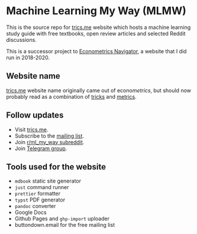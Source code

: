 # Machine Learning My Way (MLMW)

This is the source repo for [trics.me](https://trics.me/) website
which hosts a machine learning study guide with free textbooks, open review articles
and selected Reddit discussions. 

This is a successor project to [Econometrics Navigator](https://epogrebnyak.github.io/econometrics-navigator/),
a website that I did run in 2018-2020.

## Website name

[trics.me](https://trics.me/) website name originally came out of econo*metrics*, 
but should now probably read as a combination of 
[tricks](https://stanford.edu/~shervine/teaching/cs-229/cheatsheet-machine-learning-tips-and-tricks) 
and [metrics](https://www.reddit.com/r/MachineLearning/comments/13t4kul/d_what_evaluation_metrics_that_actually_matters/).

## Follow updates

- Visit [trics.me](https://trics.me/).
- Subscribe to the [mailing list](https://buttondown.email/mlmw).
- Join [r/ml_my_way subreddit](https://www.reddit.com/r/ml_my_way/).
- Join [Telegram group](https://t.me/ml_my_way).

## Tools used for the website

- `mdbook` static site generator
- `just` command runner
- `prettier` formatter
- `typst` PDF generator
- `pandoc` converter
- Google Docs
- Github Pages and `ghp-import` uploader
- buttondown.email for the free mailing list
